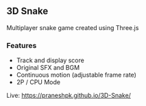 ## 3D Snake
Multiplayer snake game created using Three.js

### Features
* Track and display score
* Original SFX and BGM
* Continuous motion (adjustable frame rate)
* 2P / CPU Mode

Live: https://praneshpk.github.io/3D-Snake/